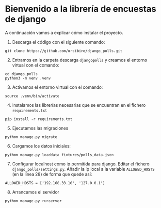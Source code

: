 # Bienvenido a la librería de encuestas de django

A continuación vamos a explicar cómo instalar el proyecto.

1. Descarga el código con el siguiente comando:

```
git clone https://github.com/orsibiro/django_polls.git
```

2. Entramos en la carpeta descarga `djangopolls` y creamos el entorno virtual con el comando:

```
cd django_polls
python3 -m venv .venv
```

3. Activamos el entorno virtual con el comando:

```
source .venv/bin/activate
```

4. Instalamos las librerías necesarias que se encuentran en el fichero `requirements.txt`

```
pip install -r requirements.txt
```

5. Ejecutamos las migraciones
```
python manage.py migrate
```

6. Cargamos los datos iniciales:
```
python manage.py loaddata fixtures/polls_data.json
```

7. Configurar localhost como ip permitida para django. Editar el fichero `django_polls/settings.py`. Añadir la ip local a la variable `ALLOWED_HOSTS` (en la línea 28) de forma que quede así:

```
ALLOWED_HOSTS = ['192.168.33.10', '127.0.0.1']
```

8. Arrancamos el servidor
```
python manage.py runserver
```

